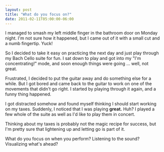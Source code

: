 ```yaml
---
layout: post
title: "What do you focus on?"
date: 2011-02-11T05:00:00-06:00
---
```


I managed to smash my left middle finger in the bathroom door on Monday night. I'm not sure how it happened, but I came out of it with a small cut and a numb fingertip. Yuck!


So I decided to take it easy on practicing the next day and just play through my Bach Cello suite for fun. I sat down to play and got into my "I'm concentrating!" mode, and soon enough things were going ... well, not great. 


Frustrated, I decided to put the guitar away and do something else for a while. But I got bored and came back to the guitar to work on one of the movements that didn't go right. I started by playing through it again, and a funny thing happened.


I got distracted somehow and found myself thinking I should start working on my taxes. Suddenly, I noticed that I was playing **great.** Huh? I played a few whole of the suite as well as I'd like to play them in concert. 


Thinking about my taxes is probably not the magic recipe for success, but I'm pretty sure that lightening up and letting go is part of it.


What do you focus on when you perform? Listening to the sound? Visualizing what's ahead?

